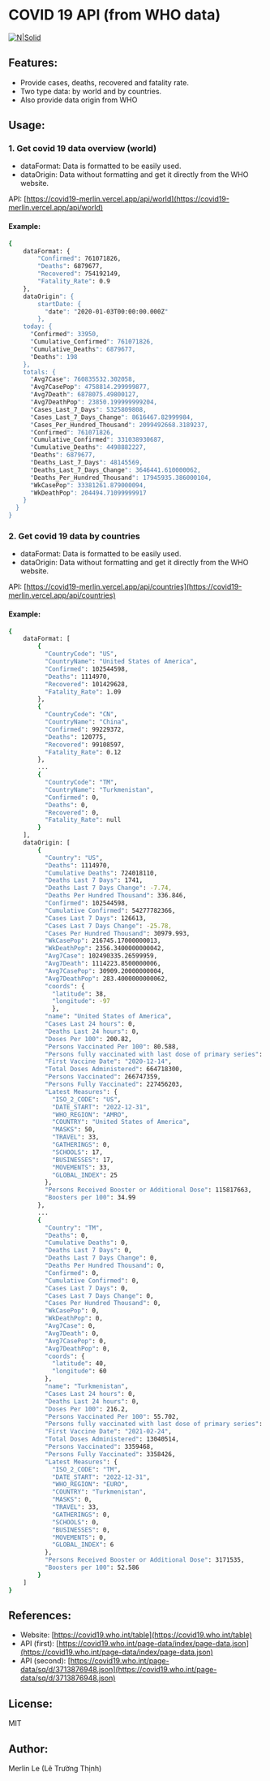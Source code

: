# COVID 19 API (from WHO data) 

[![N|Solid](https://cldup.com/dTxpPi9lDf.thumb.png)](https://nodesource.com/products/nsolid)

## Features:

- Provide cases, deaths, recovered and fatality rate. 
- Two type data: by world and by countries.
- Also provide data origin from WHO

## Usage:
### 1. Get covid 19 data overview (world)
- dataFormat: Data is formatted to be easily used.
- dataOrigin: Data without formatting and get it directly from the WHO website.

API: [https://covid19-merlin.vercel.app/api/world](https://covid19-merlin.vercel.app/api/world)

#### Example:
```sh
{
    dataFormat: {
        "Confirmed": 761071826,
        "Deaths": 6879677,
        "Recovered": 754192149,
        "Fatality_Rate": 0.9
    },
    dataOrigin": {
        startDate: {
          "date": "2020-01-03T00:00:00.000Z"
        },
    today: {
      "Confirmed": 33950,
      "Cumulative_Confirmed": 761071826,
      "Cumulative_Deaths": 6879677,
      "Deaths": 198
    },
    totals: {
      "Avg7Case": 760835532.302058,
      "Avg7CasePop": 4758814.299999877,
      "Avg7Death": 6878075.49800127,
      "Avg7DeathPop": 23850.199999999204,
      "Cases_Last_7_Days": 5325809808,
      "Cases_Last_7_Days_Change": 8616467.82999984,
      "Cases_Per_Hundred_Thousand": 2099492668.3189237,
      "Confirmed": 761071826,
      "Cumulative_Confirmed": 331038930687,
      "Cumulative_Deaths": 4498882227,
      "Deaths": 6879677,
      "Deaths_Last_7_Days": 48145569,
      "Deaths_Last_7_Days_Change": 3646441.610000062,
      "Deaths_Per_Hundred_Thousand": 17945935.386000104,
      "WkCasePop": 33381261.879000094,
      "WkDeathPop": 204494.71099999917
    }
  }
}
```

### 2. Get covid 19 data by countries

- dataFormat: Data is formatted to be easily used.
- dataOrigin: Data without formatting and get it directly from the WHO website.

API:  [https://covid19-merlin.vercel.app/api/countries](https://covid19-merlin.vercel.app/api/countries)

#### Example:

```sh
{
    dataFormat: [
        {
          "CountryCode": "US",
          "CountryName": "United States of America",
          "Confirmed": 102544598,
          "Deaths": 1114970,
          "Recovered": 101429628,
          "Fatality_Rate": 1.09
        },
        {
          "CountryCode": "CN",
          "CountryName": "China",
          "Confirmed": 99229372,
          "Deaths": 120775,
          "Recovered": 99108597,
          "Fatality_Rate": 0.12
        },
        ...
        {
          "CountryCode": "TM",
          "CountryName": "Turkmenistan",
          "Confirmed": 0,
          "Deaths": 0,
          "Recovered": 0,
          "Fatality_Rate": null
        }
    ],
    dataOrigin: [
        {
          "Country": "US",
          "Deaths": 1114970,
          "Cumulative Deaths": 724018110,
          "Deaths Last 7 Days": 1741,
          "Deaths Last 7 Days Change": -7.74,
          "Deaths Per Hundred Thousand": 336.846,
          "Confirmed": 102544598,
          "Cumulative Confirmed": 54277782366,
          "Cases Last 7 Days": 126613,
          "Cases Last 7 Days Change": -25.78,
          "Cases Per Hundred Thousand": 30979.993,
          "WkCasePop": 216745.17000000013,
          "WkDeathPop": 2356.3400000000042,
          "Avg7Case": 102490335.26599959,
          "Avg7Death": 1114223.8500000006,
          "Avg7CasePop": 30909.20000000004,
          "Avg7DeathPop": 283.4000000000062,
          "coords": {
            "latitude": 38,
            "longitude": -97
            },
          "name": "United States of America",
          "Cases Last 24 hours": 0,
          "Deaths Last 24 hours": 0,
          "Doses Per 100": 200.82,
          "Persons Vaccinated Per 100": 80.588,
          "Persons fully vaccinated with last dose of primary series": 68.717,
          "First Vaccine Date": "2020-12-14",
          "Total Doses Administered": 664718300,
          "Persons Vaccinated": 266747359,
          "Persons Fully Vaccinated": 227456203,
          "Latest Measures": {
            "ISO_2_CODE": "US",
            "DATE_START": "2022-12-31",
            "WHO_REGION": "AMRO",
            "COUNTRY": "United States of America",
            "MASKS": 50,
            "TRAVEL": 33,
            "GATHERINGS": 0,
            "SCHOOLS": 17,
            "BUSINESSES": 17,
            "MOVEMENTS": 33,
            "GLOBAL_INDEX": 25
          },
          "Persons Received Booster or Additional Dose": 115817663,
          "Boosters per 100": 34.99
        },
        ...
        {
          "Country": "TM",
          "Deaths": 0,
          "Cumulative Deaths": 0,
          "Deaths Last 7 Days": 0,
          "Deaths Last 7 Days Change": 0,
          "Deaths Per Hundred Thousand": 0,
          "Confirmed": 0,
          "Cumulative Confirmed": 0,
          "Cases Last 7 Days": 0,
          "Cases Last 7 Days Change": 0,
          "Cases Per Hundred Thousand": 0,
          "WkCasePop": 0,
          "WkDeathPop": 0,
          "Avg7Case": 0,
          "Avg7Death": 0,
          "Avg7CasePop": 0,
          "Avg7DeathPop": 0,
          "coords": {
            "latitude": 40,
            "longitude": 60
          },
          "name": "Turkmenistan",
          "Cases Last 24 hours": 0,
          "Deaths Last 24 hours": 0,
          "Doses Per 100": 216.2,
          "Persons Vaccinated Per 100": 55.702,
          "Persons fully vaccinated with last dose of primary series": 55.684,
          "First Vaccine Date": "2021-02-24",
          "Total Doses Administered": 13040514,
          "Persons Vaccinated": 3359468,
          "Persons Fully Vaccinated": 3358426,
          "Latest Measures": {
            "ISO_2_CODE": "TM",
            "DATE_START": "2022-12-31",
            "WHO_REGION": "EURO",
            "COUNTRY": "Turkmenistan",
            "MASKS": 0,
            "TRAVEL": 33,
            "GATHERINGS": 0,
            "SCHOOLS": 0,
            "BUSINESSES": 0,
            "MOVEMENTS": 0,
            "GLOBAL_INDEX": 6
          },
          "Persons Received Booster or Additional Dose": 3171535,
          "Boosters per 100": 52.586
        }
    ]
}
```

## References:

- Website: [https://covid19.who.int/table](https://covid19.who.int/table)
- API (first): [https://covid19.who.int/page-data/index/page-data.json](https://covid19.who.int/page-data/index/page-data.json)
- API (second): [https://covid19.who.int/page-data/sq/d/3713876948.json](https://covid19.who.int/page-data/sq/d/3713876948.json)

## License:
MIT

## Author:

Merlin Le (Lê Trường Thịnh)

 

   
